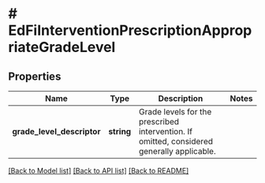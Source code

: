 # # EdFiInterventionPrescriptionAppropriateGradeLevel

## Properties

Name | Type | Description | Notes
------------ | ------------- | ------------- | -------------
**grade_level_descriptor** | **string** | Grade levels for the prescribed intervention. If omitted, considered generally applicable. |

[[Back to Model list]](../../README.md#models) [[Back to API list]](../../README.md#endpoints) [[Back to README]](../../README.md)

